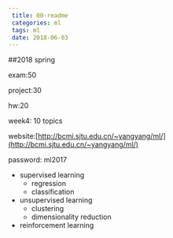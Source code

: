 ```yaml
---
 title: 00-readme
 categories: ml
 tags: ml
 date: 2018-06-03
---
```


##2018 spring 

exam:50

project:30

hw:20

week4: 10 topics

website:[http://bcmi.sjtu.edu.cn/~yangyang/ml/](http://bcmi.sjtu.edu.cn/~yangyang/ml/)    

password: ml2017

- supervised learning
    - regression
    - classification
- unsupervised learning
    - clustering
    - dimensionality reduction
- reinforcement learning
